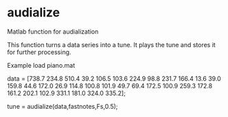 # audialize
Matlab function for audialization

This function turns a data series into a tune. It plays the tune and stores it for further processing.

Example
load piano.mat

data = [738.7	234.8	510.4	39.2	106.5	103.6	224.9	98.8	231.7	166.4	13.6	39.0	159.8	44.6	172.0	26.9	114.8	100.8	101.9	49.7	69.4	172.5	100.9	259.3	172.8	161.2	202.1	102.9	331.1	181.0	324.0	335.2];

tune = audialize(data,fastnotes,Fs,0.5);
